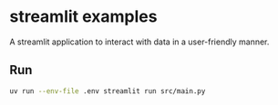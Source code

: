 # streamlit examples
A streamlit application to interact with data in a user-friendly manner.

## Run
```bash
uv run --env-file .env streamlit run src/main.py
```
